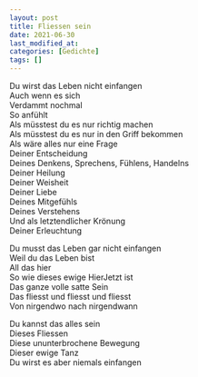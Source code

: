 ```yaml
---
layout: post
title: Fliessen sein
date: 2021-06-30
last_modified_at:
categories: [Gedichte]
tags: []
---
```


Du wirst das Leben nicht einfangen  
Auch wenn es sich  
Verdammt nochmal  
So anfühlt  
Als müsstest du es nur richtig machen  
Als müsstest du es nur in den Griff bekommen  
Als wäre alles nur eine Frage  
Deiner Entscheidung  
Deines Denkens, Sprechens, Fühlens, Handelns  
Deiner Heilung  
Deiner Weisheit  
Deiner Liebe  
Deines Mitgefühls  
Deines Verstehens  
Und als letztendlicher Krönung  
Deiner Erleuchtung

Du musst das Leben gar nicht einfangen  
Weil du das Leben bist  
All das hier  
So wie dieses ewige HierJetzt ist  
Das ganze volle satte Sein  
Das fliesst und fliesst und fliesst  
Von nirgendwo nach nirgendwann

Du kannst das alles sein  
Dieses Fliessen  
Diese ununterbrochene Bewegung  
Dieser ewige Tanz  
Du wirst es aber niemals einfangen
